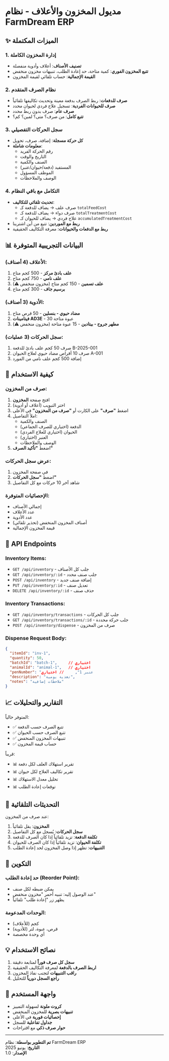 # مديول المخزون والأعلاف - نظام FarmDream ERP

## ✨ الميزات المكتملة

### 1. إدارة المخزون الكاملة
- **تصنيف الأصناف**: أعلاف وأدوية منفصلة
- **تتبع المخزون الفوري**: كمية متاحة، حد إعادة الطلب، تنبيهات مخزون منخفض
- **القيمة الإجمالية**: حساب تلقائي لقيمة المخزون

### 2. نظام الصرف المتقدم
- **صرف للدفعات**: ربط الصرف بدفعة معينة وتحديث تكاليفها تلقائياً
- **صرف للحيوانات الفردية**: تسجيل علاج فردي لحيوان محدد
- **صرف عام**: صرف بدون ربط محدد
- **تتبع كامل**: من صرف؟ متى؟ لمين؟ كم؟

### 3. سجل الحركات التفصيلي
- **كل حركة مسجلة**: إضافة، صرف، تحويل
- **معلومات شاملة**: 
  - رقم الحركة الفريد
  - التاريخ والوقت
  - الصنف والكمية
  - المستفيد (دفعة/حيوان/عنبر)
  - الموظف المسؤول
  - الوصف والملاحظات

### 4. التكامل مع باقي النظام
- **تحديث تلقائي للتكاليف**:
  - صرف علف → يضاف للدفعة كـ `totalFeedCost`
  - صرف دواء → يضاف للدفعة كـ `totalTreatmentCost`
  - علاج فردي → يضاف للحيوان كـ `accumulatedTreatmentCost`
- **ربط مع الموردين**: تتبع من أين اشترينا
- **ربط مع الدفعات والحيوانات**: معرفة التكاليف الحقيقية

## 📊 البيانات التجريبية المتوفرة

### الأعلاف (4 أصناف):
1. **علف بادئ مركز** - 500 كجم متاح
2. **علف نامي** - 750 كجم متاح
3. **علف تسمين** - 150 كجم متاح (مخزون منخفض ⚠️)
4. **برسيم جاف** - 300 كجم متاح

### الأدوية (3 أصناف):
1. **مضاد حيوي - بنسلين** - 50 قرص متاح
2. **فيتامينات AD3E** - 30 عبوة متاحة
3. **مطهر جروح - بيتادين** - 15 عبوة متاحة (مخزون منخفض ⚠️)

### سجل الحركات (3 عمليات):
1. صرف 50 كجم علف بادئ للدفعة B-2025-001
2. صرف 10 أقراص مضاد حيوي لعلاج الحيوان A-001
3. إضافة 500 كجم علف نامي من المورد

## 🚀 كيفية الاستخدام

### صرف من المخزون:
1. افتح صفحة **المخزون**
2. اختر التبويب (أعلاف أو أدوية)
3. اضغط **"صرف"** على الكارت أو **"صرف من المخزون"** في الأعلى
4. املأ التفاصيل:
   - الصنف والكمية
   - الدفعة (اختياري للصرف الجماعي)
   - الحيوان (اختياري للعلاج الفردي)
   - العنبر (اختياري)
   - الوصف والملاحظات
5. اضغط **"تأكيد الصرف"**

### عرض سجل الحركات:
1. في صفحة المخزون
2. اضغط **"سجل الحركات"**
3. شاهد آخر 10 حركات مع كل التفاصيل

### الإحصائيات المتوفرة:
- إجمالي الأصناف
- عدد الأعلاف
- عدد الأدوية
- أصناف المخزون المنخفض (تحذير تلقائي)
- قيمة المخزون الإجمالية

## 🔗 API Endpoints

### Inventory Items:
- `GET /api/inventory` - جلب كل الأصناف
- `GET /api/inventory/:id` - جلب صنف محدد
- `POST /api/inventory` - إضافة صنف جديد
- `PUT /api/inventory/:id` - تعديل صنف
- `DELETE /api/inventory/:id` - حذف صنف

### Inventory Transactions:
- `GET /api/inventory/transactions` - جلب كل الحركات
- `GET /api/inventory/transactions/:id` - جلب حركة محددة
- `POST /api/inventory/dispense` - صرف من المخزون

### Dispense Request Body:
```json
{
  "itemId": "inv-1",
  "quantity": 50,
  "batchId": "batch-1",     // اختياري
  "animalId": "animal-1",   // اختياري
  "penNumber": "عنبر 1",     // اختياري
  "description": "تغذية يومية",
  "notes": "ملاحظات إضافية"
}
```

## 📈 التقارير والتحليلات

المتوفر حالياً:
- ✅ تتبع الصرف حسب الدفعة
- ✅ تتبع الصرف حسب الحيوان
- ✅ تنبيهات المخزون المنخفض
- ✅ حساب قيمة المخزون

قريباً:
- 📊 تقرير استهلاك العلف لكل دفعة
- 📊 تقرير تكاليف العلاج لكل حيوان
- 📊 تحليل معدل الاستهلاك
- 📊 توقعات إعادة الطلب

## 🎯 التحديثات التلقائية

عند صرف من المخزون:
1. **المخزون**: يقل تلقائياً
2. **سجل الحركات**: يُسجل مع كل التفاصيل
3. **تكلفة الدفعة**: تزيد تلقائياً إذا كان الصرف للدفعة
4. **تكلفة الحيوان**: تزيد تلقائياً إذا كان الصرف للحيوان
5. **التنبيهات**: تظهر إذا وصل المخزون لحد إعادة الطلب

## 🔧 التكوين

### حد إعادة الطلب (Reorder Point):
- يمكن ضبطه لكل صنف
- عند الوصول إليه: تنبيه أحمر "مخزون منخفض"
- يظهر زر "إعادة طلب" تلقائياً

### الوحدات المدعومة:
- كجم (للأعلاف)
- قرص، عبوة، لتر (للأدوية)
- أي وحدة مخصصة

## 💡 نصائح الاستخدام

1. **سجل كل صرف فوراً** لمتابعة دقيقة
2. **اربط الصرف بالدفعة** لمعرفة التكاليف الحقيقية
3. **راقب التنبيهات** لتجنب نفاذ المخزون
4. **راجع السجل دورياً** للتحليل

## 🎨 واجهة المستخدم

- **كروت ملونة** لسهولة التمييز
- **تنبيهات بصرية** للمخزون المنخفض
- **إحصائيات فورية** في الأعلى
- **جداول تفاعلية** للسجل
- **حوار صرف ذكي** مع اقتراحات

---

**تم التطوير بواسطة**: نظام FarmDream ERP  
**التاريخ**: يونيو 2025  
**الإصدار**: 1.0
